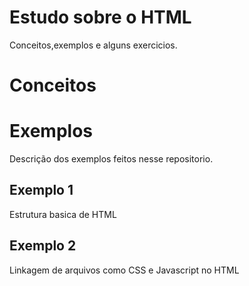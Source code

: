# Estudo sobre o HTML

 Conceitos,exemplos e alguns exercicios.


# Conceitos

# Exemplos

 Descrição dos exemplos feitos nesse repositorio.

## Exemplo 1

 Estrutura basica de HTML

## Exemplo 2

 Linkagem de arquivos como CSS e Javascript no HTML